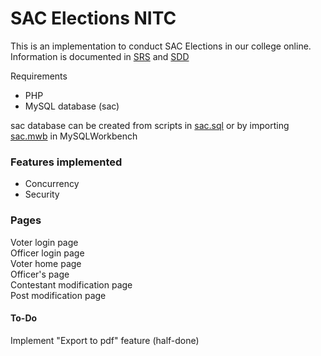 # SAC Elections NITC

This is an implementation to conduct SAC Elections in our college online.
Information is documented in [SRS](SRS.pdf) and [SDD](SDD.pdf)

Requirements
- PHP
- MySQL database (sac)

sac database can be created from scripts in [sac.sql](sac.sql) or by importing [sac.mwb](sac.mwb) in MySQLWorkbench

### Features implemented
- Concurrency
- Security

### Pages
Voter login page\
Officer login page\
Voter home page\
Officer's page\
Contestant modification page\
Post modification page

#### To-Do
Implement "Export to pdf" feature (half-done)
